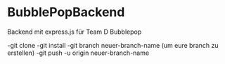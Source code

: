 # BubblePopBackend

Backend mit express.js für Team D Bubblepop


-git clone
-git install
-git branch neuer-branch-name (um eure branch zu erstellen)
-git push -u origin neuer-branch-name

